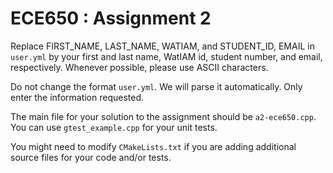 # ECE650 : Assignment 2

Replace FIRST_NAME, LAST_NAME, WATIAM, and STUDENT_ID, EMAIL in
`user.yml` by your first and last name, WatIAM id, student number, and
email, respectively. Whenever possible, please use ASCII characters.

Do not change the format `user.yml`. We will parse it
automatically. Only enter the information requested.

The main file for your solution to the assignment should be
`a2-ece650.cpp`. You can use `gtest_example.cpp` for your unit tests.

You might need to modify `CMakeLists.txt` if you are adding additional
source files for your code and/or tests.

